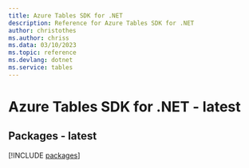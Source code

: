 ```yaml
---
title: Azure Tables SDK for .NET
description: Reference for Azure Tables SDK for .NET
author: christothes
ms.author: chriss
ms.data: 03/10/2023
ms.topic: reference
ms.devlang: dotnet
ms.service: tables
---
```

# Azure Tables SDK for .NET - latest
## Packages - latest
[!INCLUDE [packages](tables-index.md)]